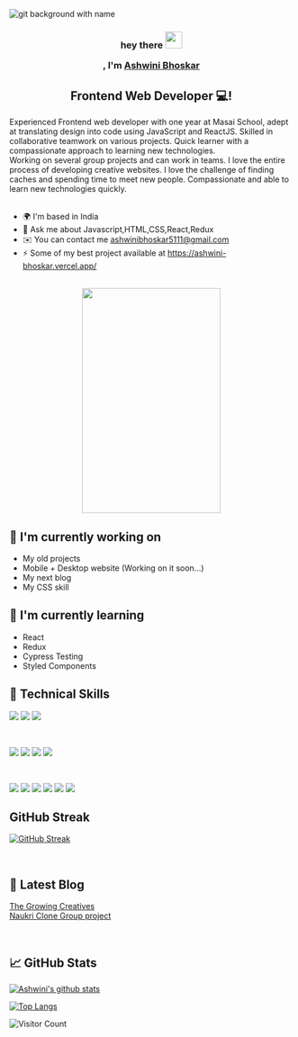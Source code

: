 

![git background with name](https://user-images.githubusercontent.com/101581634/209545553-e8b437a8-039f-4feb-9f86-b3ab049df516.png)

<!-- (https://media.licdn.com/dms/image/D5616AQHI1ST9MePOSA/profile-displaybackgroundimage-shrink_350_1400/0/1671953070994?e=1677715200&v=beta&t=TzM7c4Zr6R-mQg6GSAORSakwDNC4582OUSFjRIhlG6Y) -->

<!-- (https://user-images.githubusercontent.com/101581634/189515739-2783caad-ee0c-4a04-a0d4-99dfb1ba8144.png) -->


<h3 align="center">
  hey there
  <img src="https://media.giphy.com/media/hvRJCLFzcasrR4ia7z/giphy.gif" width="30px"/>
 

, I'm <a href="https://ashwini-bhoskar.vercel.app/" target="_blank" rel="noreferrer">Ashwini Bhoskar</a> 
</h3>

<h2 align="center">
Frontend Web Developer 💻!
</h2> 
Experienced Frontend web developer with one year at Masai School, adept at translating design into code using JavaScript and ReactJS. Skilled in collaborative teamwork on various projects. Quick learner with a compassionate approach to learning new technologies.
<br/>
Working on several group projects and can work in teams. I love the entire process of developing creative websites. I love the challenge of finding caches and spending time to meet new people. Compassionate and able to learn new technologies quickly. 

<br/>
<br/>


<!-- ## 🤝 Connect with me:
 <a href="mailto:connect.ashwinibhoskar5111@gmail.com"><img align="left" src="https://tse3.mm.bing.net/th?id=OIP.0kcEw5qofArBqRzSIfKs5gHaFj&pid=Api&P=0" alt="ashwini bhoskar | Email" width="30px"/></a>
 <a href="https://www.linkedin.com/in/ashwini-bhoskar-12b3b7220/"><img align="left" src="https://raw.githubusercontent.com/yushi1007/yushi1007/main/images/linkedin.svg" alt="ashwini bhoskar | LinkedIn" width="21px"/></a>
<a href="https://medium.com/@ashwinibhoskar5111"><img align="left" src="https://raw.githubusercontent.com/yushi1007/yushi1007/main/images/medium.svg" alt="ashwini bhoskar | Medium" width="21px"/></a>
<a href="https://twitter.com/ashwini_bhoskar "><img align="left" src="https://tse3.mm.bing.net/th?id=OIP.8t2ydpWT5lXHLfQqPNk6ugHaGB&pid=Api&P=0" alt="ashwini bhoskar | twitter" width="21px"/></a> -->


- 🌍  I'm based in India
- 💬  Ask me about Javascript,HTML,CSS,React,Redux
- ✉️  You can contact me ashwinibhoskar5111@gmail.com
- ⚡  Some of my best project available at https://ashwini-bhoskar.vercel.app/

<br/>

<div align="center">
    <img src="https://media.tenor.com/S59bPkT0pqcAAAAC/programming.gif" width="70%" height="400"/>
</div>


## 🔭 I'm currently working on

- My old projects
- Mobile + Desktop website (Working on it soon...)
- My next blog
- My CSS skill

## 🌱 I'm currently learning

- React
- Redux
- Cypress Testing
- Styled Components  

## 💼 Technical Skills

![](https://img.shields.io/badge/Code-React-informational?style=flat&logo=react&color=61DAFB)
![](https://img.shields.io/badge/Code-JavaScript-informational?style=flat&logo=JavaScript&color=F7DF1E)
![](https://img.shields.io/badge/Code-HTML5-informational?style=flat&logo=HTML5&color=E34F26)

</br>

![](https://img.shields.io/badge/Style-Bootstrap-informational?style=flat&logo=Bootstrap&color=7952B3)
![](https://img.shields.io/badge/Style-Chakra-informational?style=flat&logo=Chakra&color=1572B6)
![](https://img.shields.io/badge/Style-CSS3-informational?style=flat&logo=CSS3&color=1572B6)
![](https://img.shields.io/badge/Style-styled--components-informational?style=flat&logo=styled-components&color=DB7093)


</br>

![](https://img.shields.io/badge/Tools-Vercel-informational?style=flat&logo=Vercel&color=F24E1E)
![](https://img.shields.io/badge/Tools-NPM-informational?style=flat&logo=NPM&color=CB3837)
![](https://img.shields.io/badge/Tools-Heroku-informational?style=flat&logo=Heroku&color=430098)
![](https://img.shields.io/badge/Tools-Netlify-informational?style=flat&logo=netlify&color=00C7B7)
![](https://img.shields.io/badge/Tools-Git-informational?style=flat&logo=Git&color=F05032)
![](https://img.shields.io/badge/Tools-GitHub-informational?style=flat&logo=GitHub&color=181717)



<!-- <div>
  <img src="https://github.com/devicons/devicon/blob/master/icons/java/java-original-wordmark.svg" title="Java" alt="Java" width="40" height="40"/>&nbsp;
  <img src="https://github.com/devicons/devicon/blob/master/icons/react/react-original-wordmark.svg" title="React" alt="React" width="40" height="40"/>&nbsp;
  <img src="https://github.com/devicons/devicon/blob/master/icons/spring/spring-original-wordmark.svg" title="Spring" alt="Spring" width="40" height="40"/>&nbsp;
  <img src="https://github.com/devicons/devicon/blob/master/icons/materialui/materialui-original.svg" title="Material UI" alt="Material UI" width="40" height="40"/>&nbsp;
  <img src="https://github.com/devicons/devicon/blob/master/icons/flutter/flutter-original.svg" title="Flutter" alt="Flutter" width="40" height="40"/>&nbsp;
  <img src="https://github.com/devicons/devicon/blob/master/icons/redux/redux-original.svg" title="Redux" alt="Redux " width="40" height="40"/>&nbsp;
  <img src="https://github.com/devicons/devicon/blob/master/icons/css3/css3-plain-wordmark.svg"  title="CSS3" alt="CSS" width="40" height="40"/>&nbsp;
  <img src="https://github.com/devicons/devicon/blob/master/icons/html5/html5-original.svg" title="HTML5" alt="HTML" width="40" height="40"/>&nbsp;
  <img src="https://github.com/devicons/devicon/blob/master/icons/javascript/javascript-original.svg" title="JavaScript" alt="JavaScript" width="40" height="40"/>&nbsp;
  <img src="https://github.com/devicons/devicon/blob/master/icons/firebase/firebase-plain-wordmark.svg" title="Firebase" alt="Firebase" width="40" height="40"/>&nbsp;
  <img src="https://github.com/devicons/devicon/blob/master/icons/gatsby/gatsby-original.svg" title="Gatsby"  alt="Gatsby" width="40" height="40"/>&nbsp;
  <img src="https://github.com/devicons/devicon/blob/master/icons/mysql/mysql-original-wordmark.svg" title="MySQL"  alt="MySQL" width="40" height="40"/>&nbsp;
  <img src="https://github.com/devicons/devicon/blob/master/icons/nodejs/nodejs-original-wordmark.svg" title="NodeJS" alt="NodeJS" width="40" height="40"/>&nbsp;
  <img src="https://github.com/devicons/devicon/blob/master/icons/amazonwebservices/amazonwebservices-plain-wordmark.svg" title="AWS" alt="AWS" width="40" height="40"/>&nbsp;
  <img src="https://github.com/devicons/devicon/blob/master/icons/git/git-original-wordmark.svg" title="Git" **alt="Git" width="40" height="40"/>
</div> -->

## GitHub Streak

[![GitHub Streak](http://github-readme-streak-stats.herokuapp.com?user=beashu77&theme=dark&background=000000)](https://git.io/streak-stats)

</br>

## 📝 Latest Blog 
   [The Growing Creatives](https://medium.com/@ashwinibhoskar5111/the-growing-creatives-54b457d9d5a2)
     </br>
   [Naukri Clone Group project](https://medium.com/@ashwinibhoskar5111/group-task-at-masai-school-naukri-clone-83bc091901f4)

 





</br>

## 📈 GitHub Stats 

[![Ashwini's github stats](https://github-readme-stats.vercel.app/api?username=beashu77)](https://github.com/beashu77)

[![Top Langs](https://github-readme-stats.vercel.app/api/top-langs/?username=beashu77&layout=compact)](https://github.com/beashu77)

![Visitor Count](https://profile-counter.glitch.me/{beashu77}/count.svg)
